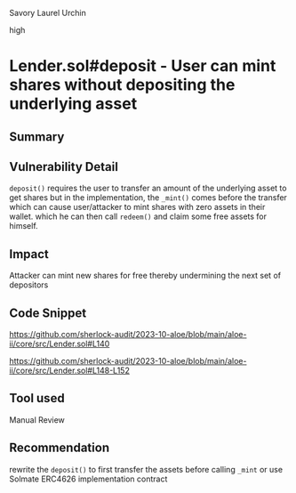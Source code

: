Savory Laurel Urchin

high

# Lender.sol#deposit - User can mint shares without depositing the underlying asset
## Summary

## Vulnerability Detail
`deposit()` requires the user to transfer an amount of the underlying asset to get shares but in the implementation, the `_mint()` comes before the transfer which can cause user/attacker to mint shares with zero assets in their wallet. which he can then call `redeem()` and claim some free assets for himself.
## Impact
Attacker can mint new shares for free thereby undermining the next set of depositors
## Code Snippet
https://github.com/sherlock-audit/2023-10-aloe/blob/main/aloe-ii/core/src/Lender.sol#L140

https://github.com/sherlock-audit/2023-10-aloe/blob/main/aloe-ii/core/src/Lender.sol#L148-L152
## Tool used

Manual Review

## Recommendation
rewrite the `deposit()` to first transfer the assets before calling `_mint` or use Solmate ERC4626 implementation contract